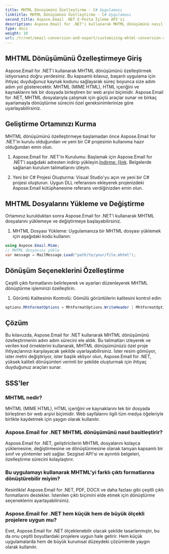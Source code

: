 ```yaml
---
title: MHTML Dönüşümünü Özelleştirme - C# Uygulaması
linktitle: MHTML Dönüşümünü Özelleştirme - C# Uygulaması
second_title: Aspose.Email .NET E-Posta İşleme API'si
description: Aspose.Email for .NET'i kullanarak MHTML dönüşümünü nasıl özelleştireceğinizi öğrenin. C# kaynak koduyla adım adım kılavuz.
type: docs
weight: 10
url: /tr/net/email-conversion-and-export/customizing-mhtml-conversion-csharp-implementation/
---
```


## MHTML Dönüşümünü Özelleştirmeye Giriş

Aspose.Email for .NET'i kullanarak MHTML dönüşümünü özelleştirmek istiyorsanız doğru yerdesiniz. Bu kapsamlı kılavuz, başarılı uygulama için ihtiyaç duyduğunuz kaynak kodunu sağlayarak süreç boyunca size adım adım yol gösterecektir. MHTML (MIME HTML), HTML içeriğini ve kaynaklarını tek bir dosyada birleştiren bir web arşivi biçimidir. Aspose.Email for .NET, MHTML dosyalarıyla çalışmak için güçlü araçlar sunar ve birkaç ayarlamayla dönüştürme sürecini özel gereksinimlerinize göre uyarlayabilirsiniz.

## Geliştirme Ortamınızı Kurma

MHTML dönüşümünü özelleştirmeye başlamadan önce Aspose.Email for .NET'in kurulu olduğundan ve yeni bir C# projesinin kullanıma hazır olduğundan emin olun.

1. Aspose.Email for .NET'in Kurulumu:
Başlamak için Aspose.Email for .NET'i aşağıdaki adresten indirip yükleyin.[İndirme: {link](https://releases.aspose.com/email/net). Belgelerde sağlanan kurulum talimatlarını izleyin.

2. Yeni bir C# Projesi Oluşturma:
Visual Studio'yu açın ve yeni bir C# projesi oluşturun. Uygun DLL referansını ekleyerek projenizdeki Aspose.Email kütüphanesine referans verdiğinizden emin olun.

## MHTML Dosyalarını Yükleme ve Değiştirme

Ortamınız kurulduktan sonra Aspose.Email for .NET'i kullanarak MHTML dosyalarını yüklemeye ve değiştirmeye başlayabilirsiniz.

1. MHTML Dosyası Yükleme:
Uygulamanıza bir MHTML dosyası yüklemek için aşağıdaki kodu kullanın:

```csharp
using Aspose.Email.Mime;
// MHTML dosyasını yükle
var message = MailMessage.Load("path/to/your/file.mhtml");
```

## Dönüşüm Seçeneklerini Özelleştirme

Çeşitli çıktı formatlarını belirleyerek ve ayarları düzenleyerek MHTML dönüştürme işleminizi özelleştirin.

1. Görüntü Kalitesinin Kontrolü:
Gömülü görüntülerin kalitesini kontrol edin:

```csharp
options.MhtFormatOptions = MhtFormatOptions.WriteHeader | MhtFormatOptions.HideExtraPrintHeader;
```

## Çözüm

Bu kılavuzda, Aspose.Email for .NET kullanarak MHTML dönüşümünü özelleştirmenin adım adım sürecini ele aldık. Bu talimatları izleyerek ve verilen kod örneklerini kullanarak, MHTML dönüşümünüzü özel proje ihtiyaçlarınızı karşılayacak şekilde uyarlayabilirsiniz. İster resim gömüyor, ister metni değiştiriyor, ister başlık ekliyor olun, Aspose.Email for .NET, yüksek kaliteli dönüşümleri verimli bir şekilde oluşturmak için ihtiyaç duyduğunuz araçları sunar.

## SSS'ler

### MHTML nedir?

MHTML (MIME HTML), HTML içeriğini ve kaynaklarını tek bir dosyada birleştiren bir web arşivi biçimidir. Web sayfalarını ilgili tüm medya öğeleriyle birlikte kaydetmek için yaygın olarak kullanılır.

### Aspose.Email for .NET MHTML dönüşümünü nasıl basitleştirir?

Aspose.Email for .NET, geliştiricilerin MHTML dosyalarını kolayca yüklemesine, değiştirmesine ve dönüştürmesine olanak tanıyan kapsamlı bir sınıf ve yöntemler seti sağlar. Sezgisel API'si ve ayrıntılı belgeleri, özelleştirme sürecini kolaylaştırır.

### Bu uygulamayı kullanarak MHTML'yi farklı çıktı formatlarına dönüştürebilir miyim?

Kesinlikle! Aspose.Email for .NET, PDF, DOCX ve daha fazlası gibi çeşitli çıktı formatlarını destekler. İstenilen çıktı biçimini elde etmek için dönüştürme seçeneklerini ayarlayabilirsiniz.

### Aspose.Email for .NET hem küçük hem de büyük ölçekli projelere uygun mu?

Evet, Aspose.Email for .NET ölçeklenebilir olacak şekilde tasarlanmıştır, bu da onu çeşitli boyutlardaki projelere uygun hale getirir. Hem küçük uygulamalarda hem de büyük kurumsal düzeydeki çözümlerde yaygın olarak kullanılır.